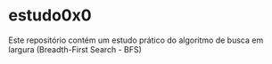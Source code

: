 # estudo0x0
Este repositório contém um estudo prático do algoritmo de busca em largura (Breadth-First Search - BFS)
